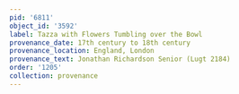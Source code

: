 ```yaml
---
pid: '6811'
object_id: '3592'
label: Tazza with Flowers Tumbling over the Bowl
provenance_date: 17th century to 18th century
provenance_location: England, London
provenance_text: Jonathan Richardson Senior (Lugt 2184)
order: '1205'
collection: provenance
---
```


